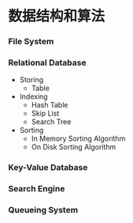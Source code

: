 # 数据结构和算法

### File System

### Relational Database
- Storing
  - Table
- Indexing
  - Hash Table
  - Skip List
  - Search Tree
- Sorting
  - In Memory Sorting Algorithm
  - On Disk Sorting Algorithm

### Key-Value Database

### Search Engine

### Queueing System
